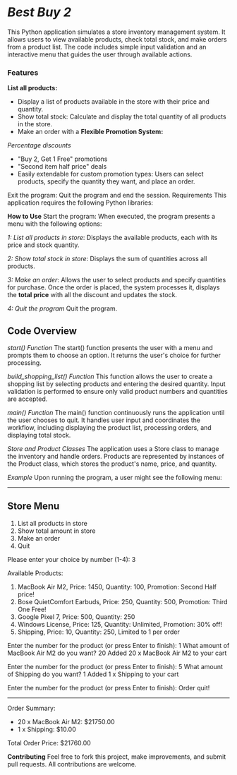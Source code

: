 # *Best Buy 2*

This Python application simulates a store inventory management system. 
It allows users to view available products, check total stock, and make orders from a product list. The code includes simple input validation and an interactive menu that guides the user through available actions.

### Features
**List all products:** 
+ Display a list of products available in the store with their price and quantity.
+ Show total stock: Calculate and display the total quantity of all products in the store.
+ Make an order with a **Flexible Promotion System:**

*Percentage discounts*
+ "Buy 2, Get 1 Free" promotions
+ "Second item half price" deals
+ Easily extendable for custom promotion types: Users can select products, specify the quantity they want, and place an order.

Exit the program: Quit the program and end the session.
Requirements
This application requires the following Python libraries:


**How to Use**
Start the program: 
When executed, the program presents a menu with the following options:

*1: List all products in store*: 
Displays the available products, each with its price and stock quantity.

*2: Show total stock in store*:
Displays the sum of quantities across all products.

*3: Make an order*:
Allows the user to select products and specify quantities for purchase. 
Once the order is placed, the system processes it, displays the **total price** with all the discount and updates the stock.

*4: Quit the program*
Quit the program.


## Code Overview
*start() Function*
The start() function presents the user with a menu and prompts them to choose an option. It returns the user's choice for further processing.

*build_shopping_list() Function*
This function allows the user to create a shopping list by selecting products and entering the desired quantity. Input validation is performed to ensure only valid product numbers and quantities are accepted.

*main() Function*
The main() function continuously runs the application until the user chooses to quit. It handles user input and coordinates the workflow, including displaying the product list, processing orders, and displaying total stock.

*Store and Product Classes*
The application uses a Store class to manage the inventory and handle orders. Products are represented by instances of the Product class, which stores the product's name, price, and quantity.

*Example*
Upon running the program, a user might see the following menu:

-----------------
Store Menu
-----------------

1. List all products in store
2. Show total amount in store
3. Make an order
4. Quit

Please enter your choice by number (1-4): 3

Available Products:
1. MacBook Air M2, Price: 1450, Quantity: 100, Promotion: Second Half price!
2. Bose QuietComfort Earbuds, Price: 250, Quantity: 500, Promotion: Third One Free!
3. Google Pixel 7, Price: 500, Quantity: 250
4. Windows License, Price: 125, Quantity: Unlimited, Promotion: 30% off!
5. Shipping, Price: 10, Quantity: 250, Limited to 1 per order


Enter the number for the product (or press Enter to finish): 1
What amount of MacBook Air M2 do you want? 20
Added 20 x MacBook Air M2 to your cart

Enter the number for the product (or press Enter to finish): 5
What amount of Shipping do you want? 1
Added 1 x Shipping to your cart

Enter the number for the product (or press Enter to finish): 
Order quit!

-----------

Order Summary:
- 20 x MacBook Air M2: $21750.00
- 1 x Shipping: $10.00

Total Order Price: $21760.00
 

**Contributing**
Feel free to fork this project, make improvements, and submit pull requests. All contributions are welcome.
